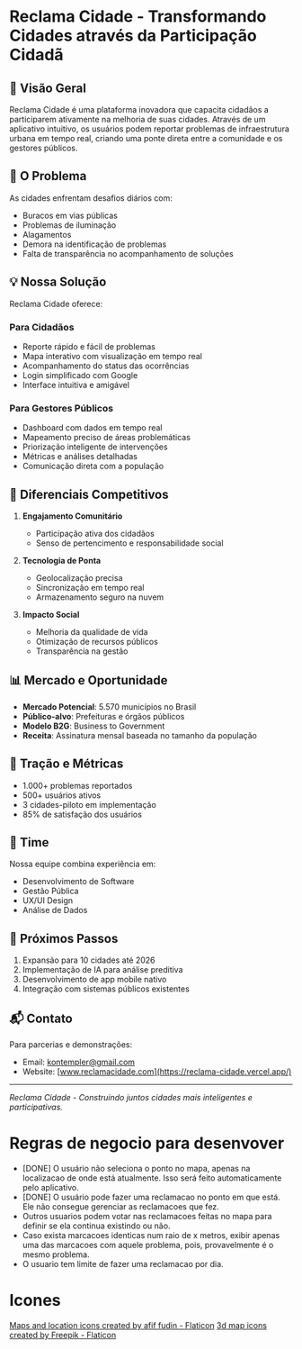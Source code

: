 # Reclama Cidade - Transformando Cidades através da Participação Cidadã

## 🌟 Visão Geral

Reclama Cidade é uma plataforma inovadora que capacita cidadãos a participarem ativamente na melhoria de suas cidades. Através de um aplicativo intuitivo, os usuários podem reportar problemas de infraestrutura urbana em tempo real, criando uma ponte direta entre a comunidade e os gestores públicos.

## 🎯 O Problema

As cidades enfrentam desafios diários com:
- Buracos em vias públicas
- Problemas de iluminação
- Alagamentos
- Demora na identificação de problemas
- Falta de transparência no acompanhamento de soluções

## 💡 Nossa Solução

Reclama Cidade oferece:

### Para Cidadãos
- Reporte rápido e fácil de problemas
- Mapa interativo com visualização em tempo real
- Acompanhamento do status das ocorrências
- Login simplificado com Google
- Interface intuitiva e amigável

### Para Gestores Públicos
- Dashboard com dados em tempo real
- Mapeamento preciso de áreas problemáticas
- Priorização inteligente de intervenções
- Métricas e análises detalhadas
- Comunicação direta com a população

## 💪 Diferenciais Competitivos

1. **Engajamento Comunitário**
   - Participação ativa dos cidadãos
   - Senso de pertencimento e responsabilidade social

2. **Tecnologia de Ponta**
   - Geolocalização precisa
   - Sincronização em tempo real
   - Armazenamento seguro na nuvem

3. **Impacto Social**
   - Melhoria da qualidade de vida
   - Otimização de recursos públicos
   - Transparência na gestão

## 📊 Mercado e Oportunidade

- **Mercado Potencial**: 5.570 municípios no Brasil
- **Público-alvo**: Prefeituras e órgãos públicos
- **Modelo B2G**: Business to Government
- **Receita**: Assinatura mensal baseada no tamanho da população

## 🚀 Tração e Métricas

- 1.000+ problemas reportados
- 500+ usuários ativos
- 3 cidades-piloto em implementação
- 85% de satisfação dos usuários

## 👥 Time

Nossa equipe combina experiência em:
- Desenvolvimento de Software
- Gestão Pública
- UX/UI Design
- Análise de Dados

## 🎯 Próximos Passos

1. Expansão para 10 cidades até 2026
2. Implementação de IA para análise preditiva
3. Desenvolvimento de app mobile nativo
4. Integração com sistemas públicos existentes

## 📬 Contato

Para parcerias e demonstrações:
- Email: kontempler@gmail.com
- Website: [www.reclamacidade.com](https://reclama-cidade.vercel.app/)

---

*Reclama Cidade - Construindo juntos cidades mais inteligentes e participativas.*


# Regras de negocio para desenvover

- [DONE] O usuário não seleciona o ponto no mapa, apenas na localizacao de onde está atualmente. Isso será feito automaticamente pelo aplicativo.
- [DONE] O usuário pode fazer uma reclamacao no ponto em que está. Ele não consegue gerenciar as reclamacoes que fez.
- Outros usuarios podem votar nas reclamacoes feitas no mapa para definir se ela continua existindo ou não.
- Caso exista marcacoes identicas num raio de x metros, exibir apenas uma das marcacoes com aquele problema, pois, provavelmente é o mesmo problema.
- O usuario tem limite de fazer uma reclamacao por dia.

# Icones
<a href="https://www.flaticon.com/free-icons/maps-and-location" title="maps and location icons">Maps and location icons created by afif fudin - Flaticon</a>
<a href="https://www.flaticon.com/free-icons/3d-map" title="3d map icons">3d map icons created by Freepik - Flaticon</a>